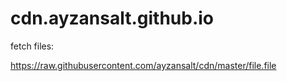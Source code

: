 # cdn.ayzansalt.github.io

fetch files:

https://raw.githubusercontent.com/ayzansalt/cdn/master/file.file
